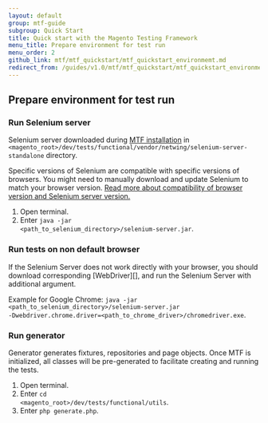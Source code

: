 ```yaml
---
layout: default
group: mtf-guide
subgroup: Quick Start
title: Quick start with the Magento Testing Framework
menu_title: Prepare environment for test run
menu_order: 2
github_link: mtf/mtf_quickstart/mtf_quickstart_environmemt.md
redirect_from: /guides/v1.0/mtf/mtf_quickstart/mtf_quickstart_environmemt.html
---
```

<h2 id="mtf_quickstart_config">Prepare environment for test run</h2>

<h3 id="mtf_quickstart_env_selenium">Run Selenium server</h3>
Selenium server downloaded during  <a href="{{site.gdeurl }}mtf/mtf_installation/mtf_install.html">MTF installation</a> in <code>&lt;magento_root&gt;/dev/tests/functional/vendor/netwing/selenium-server-standalone</code> directory.

<div class="bs-callout bs-callout-info" id="info">
  <p>Specific versions of Selenium are compatible with specific versions of browsers. You might need to manually download and update Selenium to match your browser version. <a href="http://docs.seleniumhq.org/about/platforms.jsp">Read more about compatibility of browser version and Selenium server version.</a></p>
</div>

1. Open terminal.
1. Enter <code>java -jar &lt;path_to_selenium_directory&gt;/selenium-server.jar</code>.

<h3 id="mtf_quickstart_env_selenium-non-def">Run tests on non default browser</h3>
If the Selenium Server does not work directly with your browser, you should download corresponding [WebDriver][], and run the Selenium Server with additional argument.

Example for Google Chrome:
<code>java -jar &lt;path_to_selenium_directory&gt;/selenium-server.jar -Dwebdriver.chrome.driver=&lt;path_to_chrome_driver&gt;/chromedriver.exe</code>.

<h3 id="mtf_quickstart_env_generator">Run generator</h3>

Generator generates fixtures, repositories and page objects. Once MTF is initialized, all classes will be pre-generated to facilitate creating and running the tests.

1.  Open terminal.
1.  Enter <code>cd &lt;magento_root&gt;/dev/tests/functional/utils</code>.
1.  Enter <code>php generate.php</code>.

[WebDriver]: http://docs.seleniumhq.org/about/platforms.jsp
